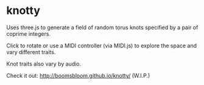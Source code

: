 # knotty

Uses three.js to generate a field of random torus knots specified by a pair of coprime integers.

Click to rotate or use a MIDI controller (via MIDI.js) to explore the space and vary different traits.

Knot traits also vary by audio.

Check it out: http://boomsbloom.github.io/knotty/ (W.I.P.)
